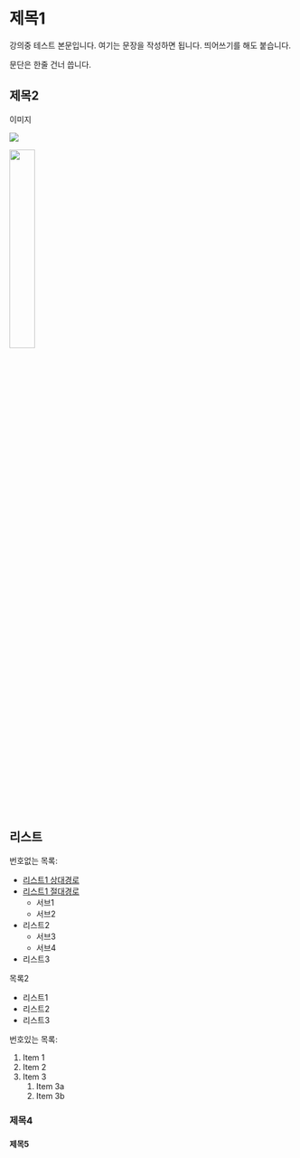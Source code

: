 # 제목1

강의중 테스트 본문입니다. 여기는 문장을 작성하면 됩니다.
띄어쓰기를 해도 붙습니다.

문단은 한줄 건너 씁니다.

## 제목2

이미지

![](https://imgnews.pstatic.net/image/028/2021/05/12/0002544126_001_20210512144603189.jpg?type=w647)


<img src="https://imgnews.pstatic.net/image/028/2021/05/12/0002544126_001_20210512144603189.jpg?type=w647" 
width="30%">

## 리스트

 번호없는 목록:
  - [리스트1 상대경로](Secondfile.md)
  - [리스트1 절대경로](./Secondfile.md)
     - 서브1
     - 서브2
  - 리스트2
     - 서브3
     - 서브4 
  - 리스트3

 목록2
   + 리스트1
   + 리스트2
   + 리스트3

번호있는 목록:
1. Item 1
1. Item 2
1. Item 3
   1. Item 3a
   1. Item 3b

### 제목4

#### 제목5
